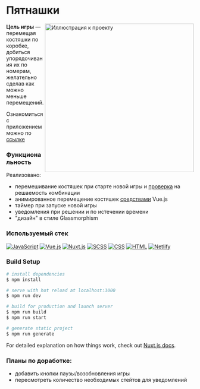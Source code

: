 # Пятнашки
<img align="right" height="400px" src="https://psv4.userapi.com/c536236/u1190603/docs/d26/8539367584f3/15.png?extra=6AOFknrflZ4_oMbfHalGCxjiDBk9CMEFbQJimLnv8gSrMNC_-74Rlzx7t3RocIe4G44r6ilSD273v9hZTnyDVUALk1HG3sYRAo1MSE_IEGogkATNLa8HLlZGfjAVVca-jPbsScp3GJtlSvC2vFM" alt="Иллюстрация к проекту">

**Цель игры** — перемещая костяшки по коробке, добиться упорядочивания их по номерам, желательно сделав как можно меньше перемещений.

Ознакомиться с приложением можно по [ссылке](https://15-game-test.netlify.app/ 'Ссылка')

### Функциональность

Реализовано:
- перемешивание костяшек при старте новой игры и [проверка](https://ru.wikipedia.org/wiki/%D0%98%D0%B3%D1%80%D0%B0_%D0%B2_15#%D0%9C%D0%B0%D1%82%D0%B5%D0%BC%D0%B0%D1%82%D0%B8%D1%87%D0%B5%D1%81%D0%BA%D0%BE%D0%B5_%D0%BE%D0%BF%D0%B8%D1%81%D0%B0%D0%BD%D0%B8%D0%B5 'Википедия') на решаемость комбинации
- анимированное перемещение костяшек [средствами](https://ru.vuejs.org/v2/guide/transitions.html, 'Анимация') Vue.js
- таймер при запуске новой игры
- уведомления при решении и по истечении времени
- "дизайн" в стиле Glassmorphism

### Используемый стек
[![JavaScript](https://img.shields.io/badge/-JavaScript-464646??style=flat-square&logo=javascript)](https://www.javascript.com/)
[![Vue.js](https://img.shields.io/badge/-Vue.js-464646??style=flat-square&logo=vue.js)](https://ru.vuejs.org/)
[![Nuxt.js](https://img.shields.io/badge/-Nuxt.js-464646??style=flat-square&logo=nuxt.js)](https://https://nuxtjs.org/)
[![SCSS](https://img.shields.io/badge/-SCSS-464646??style=flat-square&logo=scss)](https://https://sass-scss.ru/)
[![CSS](https://img.shields.io/badge/-CSS-464646??style=flat-square&logo=css3)](https://www.w3.org/Style/CSS/specs.ru.html)
[![HTML](https://img.shields.io/badge/-HTML-464646??style=flat-square&logo=HTML5)](https://www.w3.org/TR/html52/introduction.html#introduction)
[![Netlify](https://img.shields.io/badge/-Netlify-464646??style=flat-square&logo=netlify)](https://https://www.netlify.com/)

### Build Setup

```bash
# install dependencies
$ npm install

# serve with hot reload at localhost:3000
$ npm run dev

# build for production and launch server
$ npm run build
$ npm run start

# generate static project
$ npm run generate
```

For detailed explanation on how things work, check out [Nuxt.js docs](https://nuxtjs.org).

### Планы по доработке:
- добавить кнопки паузы/возобновления игры
- пересмотреть количество необходимых стейтов для уведомлений
